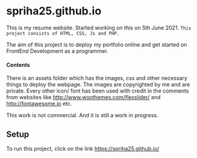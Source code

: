 # spriha25.github.io
This is my resume website.
Started working on this on 5th June 2021.
```This project consists of HTML, CSS, Js and PHP.```

The aim of this project is to deploy my portfolio online and get started on FrontEnd Development as a programmer.
#### Contents
There is an assets folder which has the images, css and other necessary things to deploy the webpage.
The images are copyrighted by me and are private.
Every other icon/ font has been used with credit in the comments from websites like
http://www.woothemes.com/flexslider/ and http://fontawesome.io  etc.

This work is not commercial. And it is still a work in progress.

## Setup
To run this project, click on the link https://spriha25.github.io/
